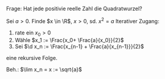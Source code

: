 Frage: Hat jede positivie reelle Zahl die Quadratwurzel?

Sei $a > 0$. Finde $x \in \R$, $x > 0$, sd. $x^2 = a$
Iterativer Zugang:
1) rate ein $x_0 > 0$ 
2) Wähle $x_1 := \Frac{x_0+ \Frac{a}{x_0}}{2}$ 
3) Sei $\d x_n := \Frac{x_{n-1} + \Frac{a}{x_{n-1}}}{2}$

eine rekursive Folge.

Beh.:
$\lim x_n = x := \sqrt{a}$ 

